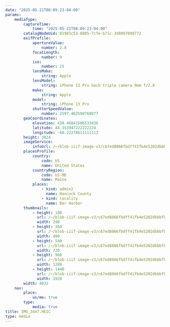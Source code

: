 ```yaml
---
date: "2025-05-21T08:09:23-04:00"
params:
    mediaType:
        captureTime:
            time: "2025-05-21T08:09:23-04:00"
        catalogNodeUid: 01983c53-8085-7cfe-b71c-3d8097098772
        exifProfile:
            apertureValue:
                number: 2.8
            focalLength:
                number: 9
            iso:
                number: 25
            lensMake:
                string: Apple
            lensModel:
                string: iPhone 13 Pro back triple camera 9mm f/2.8
            make:
                string: Apple
            model:
                string: iPhone 13 Pro
            shutterSpeedValue:
                number: 2597.402590768977
        geoCoordinates:
            elevation: 438.46041506533436
            latitude: 44.353947222222224
            longitude: -68.22278611111112
        height: 3024
        imageService:
            infoUrl: /~/blob-iiif-image-v3/c67ed8866fbdff41fb4e5202dbbbfb05b48dd473804fa1a55ecde4e7433c7107/info.json
        placesProfile:
            country:
                code: US
                name: United States
            countryRegion:
                code: US-ME
                name: Maine
            places:
                - kind: admin2
                  name: Hancock County
                - kind: locality
                  name: Bar Harbor
        thumbnails:
            - height: 180
              url: /~/blob-iiif-image-v3/c67ed8866fbdff41fb4e5202dbbbfb05b48dd473804fa1a55ecde4e7433c7107/full/240%2C180/0/default.jpg
              width: 240
            - height: 360
              url: /~/blob-iiif-image-v3/c67ed8866fbdff41fb4e5202dbbbfb05b48dd473804fa1a55ecde4e7433c7107/full/480%2C360/0/default.jpg
              width: 480
            - height: 540
              url: /~/blob-iiif-image-v3/c67ed8866fbdff41fb4e5202dbbbfb05b48dd473804fa1a55ecde4e7433c7107/full/720%2C540/0/default.jpg
              width: 720
            - height: 960
              url: /~/blob-iiif-image-v3/c67ed8866fbdff41fb4e5202dbbbfb05b48dd473804fa1a55ecde4e7433c7107/full/1280%2C960/0/default.jpg
              width: 1280
            - height: 1440
              url: /~/blob-iiif-image-v3/c67ed8866fbdff41fb4e5202dbbbfb05b48dd473804fa1a55ecde4e7433c7107/full/1920%2C1440/0/default.jpg
              width: 1920
        width: 4032
    nav:
        place:
            us/me: true
        type:
            media: true
title: IMG_3447.HEIC
type: media
---
```

